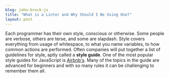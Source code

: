 ```yaml
---
blog: john-brock-js
title: "What is a Linter and Why Should I Be Using One?"
layout: post
---
```

Each programmer has their own style, conscious or otherwise. Some people are verbose, others are terse, and some are slapdash. Style covers everything from usage of whitespace, to what you name variables, to how common actions are performed. Often companies will put together a list of guidelines for style, aptly called a **style guide**. One of the most popular style guides for JavaScript is [Airbnb's][airbnb styleguide]. Many of the topics in the guide are advanced for beginners and with so many rules it can be challenging to remember them all.

[airbnb styleguide]: https://github.com/airbnb/javascript
[eslint jscs]: http://eslint.org/blog/2016/04/welcoming-jscs-to-eslint